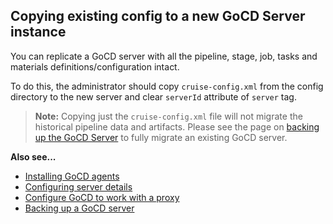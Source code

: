 ## Copying existing config to a new GoCD Server instance

You can replicate a GoCD server with all the pipeline, stage, job, tasks and materials definitions/configuration intact.

To do this, the administrator should copy ```cruise-config.xml``` from the config directory to the new server and clear
`serverId` attribute of `server` tag.

> **Note:** Copying just the ```cruise-config.xml``` file will not migrate the historical pipeline data and
> artifacts. Please see the page on [backing up the GoCD Server](../../../advanced_usage/one_click_backup.md) to fully
> migrate an existing GoCD server.

**Also see...**

- [Installing GoCD agents](../../installing_go_agent.md)
- [Configuring server details](../../configuring_server_details.md)
- [Configure GoCD to work with a proxy](../../configure_proxy.md)
- [Backing up a GoCD server](../../../advanced_usage/one_click_backup.md)
